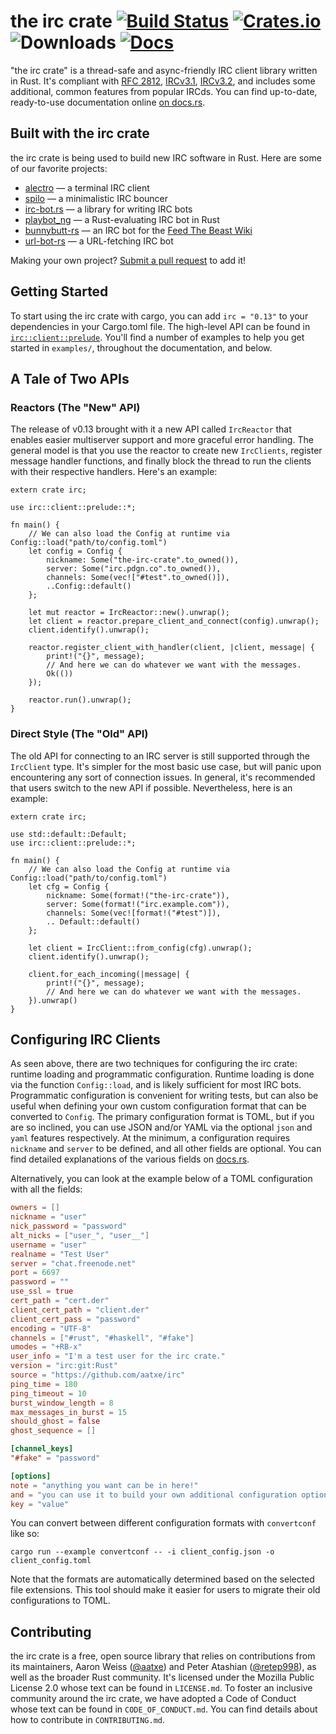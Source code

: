 # the irc crate [![Build Status][ci-badge]][ci] [![Crates.io][cr-badge]][cr] ![Downloads][dl-badge] [![Docs][doc-badge]][doc]

[ci-badge]: https://travis-ci.org/aatxe/irc.svg?branch=stable
[ci]: https://travis-ci.org/aatxe/irc
[cr-badge]: https://img.shields.io/crates/v/irc.svg
[cr]: https://crates.io/crates/irc
[dl-badge]: https://img.shields.io/crates/d/irc.svg
[doc-badge]: https://docs.rs/irc/badge.svg
[doc]: https://docs.rs/irc

[rfc2812]: http://tools.ietf.org/html/rfc2812
[ircv3.1]: http://ircv3.net/irc/3.1.html
[ircv3.2]: http://ircv3.net/irc/3.2.html

"the irc crate" is a thread-safe and async-friendly IRC client library written in Rust. It's
compliant with [RFC 2812][rfc2812], [IRCv3.1][ircv3.1], [IRCv3.2][ircv3.2], and includes some
additional, common features from popular IRCds. You can find up-to-date, ready-to-use documentation
online [on docs.rs][doc].

## Built with the irc crate

the irc crate is being used to build new IRC software in Rust. Here are some of our favorite
projects:

- [alectro][alectro] — a terminal IRC client
- [spilo][spilo] — a minimalistic IRC bouncer
- [irc-bot.rs][ircbot] — a library for writing IRC bots
- [playbot_ng][playbot_ng] — a Rust-evaluating IRC bot in Rust
- [bunnybutt-rs][bunnybutt] — an IRC bot for the [Feed The Beast Wiki][ftb-wiki]
- [url-bot-rs][url-bot-rs] — a URL-fetching IRC bot

[alectro]: https://github.com/aatxe/alectro
[spilo]: https://github.com/aatxe/spilo
[ircbot]: https://github.com/8573/irc-bot.rs
[bunnybutt]: https://github.com/FTB-Gamepedia/bunnybutt-rs
[playbot_ng]: https://github.com/panicbit/playbot_ng
[ftb-wiki]: https://ftb.gamepedia.com/FTB_Wiki
[url-bot-rs]: https://github.com/nuxeh/url-bot-rs

Making your own project? [Submit a pull request](https://github.com/aatxe/irc/pulls) to add it!

## Getting Started

To start using the irc crate with cargo, you can add `irc = "0.13"` to your dependencies in
your Cargo.toml file. The high-level API can be found in [`irc::client::prelude`][irc-prelude].
You'll find a number of examples to help you get started in `examples/`, throughout the
documentation, and below.

[irc-prelude]: https://docs.rs/irc/*/irc/client/prelude/index.html

## A Tale of Two APIs

### Reactors (The "New" API)

The release of v0.13 brought with it a new API called `IrcReactor` that enables easier multiserver
support and more graceful error handling. The general model is that you use the reactor to create
new `IrcClients`, register message handler functions, and finally block the thread to run the
clients with their respective handlers. Here's an example:

```rust,no_run
extern crate irc;

use irc::client::prelude::*;

fn main() {
    // We can also load the Config at runtime via Config::load("path/to/config.toml")
    let config = Config {
        nickname: Some("the-irc-crate".to_owned()),
        server: Some("irc.pdgn.co".to_owned()),
        channels: Some(vec!["#test".to_owned()]),
        ..Config::default()
    };

    let mut reactor = IrcReactor::new().unwrap();
    let client = reactor.prepare_client_and_connect(config).unwrap();
    client.identify().unwrap();

    reactor.register_client_with_handler(client, |client, message| {
        print!("{}", message);
        // And here we can do whatever we want with the messages.
        Ok(())
    });

    reactor.run().unwrap();
}
```


### Direct Style (The "Old" API)

The old API for connecting to an IRC server is still supported through the `IrcClient` type. It's
simpler for the most basic use case, but will panic upon encountering any sort of connection issues.
In general, it's recommended that users switch to the new API if possible. Nevertheless, here is an
example:

```rust,no_run
extern crate irc;

use std::default::Default;
use irc::client::prelude::*;

fn main() {
    // We can also load the Config at runtime via Config::load("path/to/config.toml")
    let cfg = Config {
        nickname: Some(format!("the-irc-crate")),
        server: Some(format!("irc.example.com")),
        channels: Some(vec![format!("#test")]),
        .. Default::default()
    };

    let client = IrcClient::from_config(cfg).unwrap();
    client.identify().unwrap();

    client.for_each_incoming(|message| {
        print!("{}", message);
        // And here we can do whatever we want with the messages.
    }).unwrap()
}
```

## Configuring IRC Clients

As seen above, there are two techniques for configuring the irc crate: runtime loading and
programmatic configuration. Runtime loading is done via the function `Config::load`, and is likely
sufficient for most IRC bots. Programmatic configuration is convenient for writing tests, but can
also be useful when defining your own custom configuration format that can be converted to `Config`.
The primary configuration format is TOML, but if you are so inclined, you can use JSON and/or YAML
via the optional `json` and `yaml` features respectively. At the minimum, a configuration requires
`nickname` and `server` to be defined, and all other fields are optional. You can find detailed
explanations of the various fields on [docs.rs][config-fields].

[config-fields]: https://docs.rs/irc/*/irc/client/data/config/struct.Config.html#fields

Alternatively, you can look at the example below of a TOML configuration with all the fields:

```toml
owners = []
nickname = "user"
nick_password = "password"
alt_nicks = ["user_", "user__"]
username = "user"
realname = "Test User"
server = "chat.freenode.net"
port = 6697
password = ""
use_ssl = true
cert_path = "cert.der"
client_cert_path = "client.der"
client_cert_pass = "password"
encoding = "UTF-8"
channels = ["#rust", "#haskell", "#fake"]
umodes = "+RB-x"
user_info = "I'm a test user for the irc crate."
version = "irc:git:Rust"
source = "https://github.com/aatxe/irc"
ping_time = 180
ping_timeout = 10
burst_window_length = 8
max_messages_in_burst = 15
should_ghost = false
ghost_sequence = []

[channel_keys]
"#fake" = "password"

[options]
note = "anything you want can be in here!"
and = "you can use it to build your own additional configuration options."
key = "value"
```

You can convert between different configuration formats with `convertconf` like so:

```shell
cargo run --example convertconf -- -i client_config.json -o client_config.toml
```

Note that the formats are automatically determined based on the selected file extensions. This
tool should make it easier for users to migrate their old configurations to TOML.

## Contributing
the irc crate is a free, open source library that relies on contributions from its maintainers,
Aaron Weiss ([@aatxe][awe]) and Peter Atashian ([@retep998][bun]), as well as the broader Rust
community. It's licensed under the Mozilla Public License 2.0 whose text can be found in
`LICENSE.md`. To foster an inclusive community around the irc crate, we have adopted a Code of
Conduct whose text can be found in `CODE_OF_CONDUCT.md`. You can find details about how to
contribute in `CONTRIBUTING.md`.

[awe]: https://github.com/aatxe/
[bun]: https://github.com/retep998/
